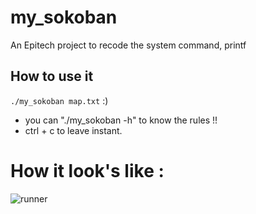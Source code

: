 # my_sokoban

An Epitech project to recode the system command, printf

## How to use it

``./my_sokoban map.txt`` :)
- you can "./my_sokoban -h" to know the rules !!
- ctrl + c to leave instant.

# How it look's like :
![runner](https://i.imgur.com/44qYEzt.png)
